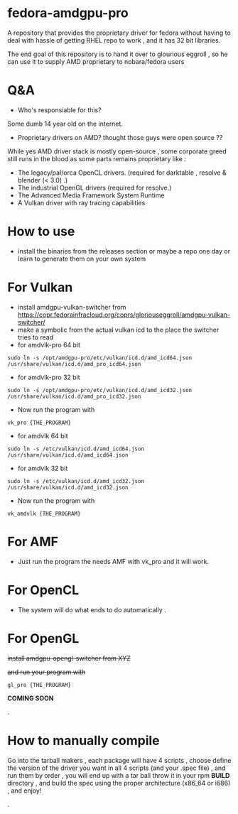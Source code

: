 # fedora-amdgpu-pro
A repository that provides the proprietary driver for fedora without having to deal with hassle of getting RHEL repo to work , and it has 32 bit libraries.

The end goal of this repository is to hand it over to glourious eggroll , so he can use it to supply AMD proprietary to nobara/fedora users


# Q&A

* Who's responsiable for this?


Some dumb 14 year old on the internet.


* Proprietary drivers on AMD? thought those guys were open source ??


While yes AMD driver stack is mostly open-source , some corporate greed still runs in the blood
as some parts remains proprietary like :


- The legacy/pal/orca OpenCL drivers. (required for darktable , resolve & blender (< 3.0) .)
- The industrial OpenGL drivers (required for resolve.)
- The Advanced Media Framework System Runtime 
- A Vulkan driver with ray tracing capabilities


# How to use

- install the binaries from the releases section or maybe a repo one day or learn to generate them on your own system

# For Vulkan

- install amdgpu-vulkan-switcher from https://copr.fedorainfracloud.org/coprs/gloriouseggroll/amdgpu-vulkan-switcher/
- make a symbolic from the actual vulkan icd to the place the switcher tries to read
- for amdvlk-pro 64 bit 
 ```
 sudo ln -s /opt/amdgpu-pro/etc/vulkan/icd.d/amd_icd64.json /usr/share/vulkan/icd.d/amd_pro_icd64.json 
 ```
 - for amdvlk-pro 32 bit
 ```
 sudo ln -s /opt/amdgpu-pro/etc/vulkan/icd.d/amd_icd32.json /usr/share/vulkan/icd.d/amd_pro_icd32.json

 ```
 - Now run the program with 
  ```
  vk_pro {THE_PROGRAM}
   ```
 
 
 - for amdvlk 64 bit 
 ```
 sudo ln -s /etc/vulkan/icd.d/amd_icd64.json /usr/share/vulkan/icd.d/amd_icd64.json
 ```
 - for amdvlk 32 bit
 ```
 sudo ln -s /etc/vulkan/icd.d/amd_icd32.json /usr/share/vulkan/icd.d/amd_icd32.json

 ```
 - Now run the program with 
  ```
  vk_amdvlk {THE_PROGRAM}
   ```

# For AMF

- Just run the program the needs AMF with vk_pro and it will work.

# For OpenCL

- The system will do what ends to do automatically .

# For OpenGL

~~install amdgpu-opengl-switcher from XYZ~~


~~and run your program with~~
```
gl_pro {THE_PROGRAM}
```
**COMING SOON**

.

# How to manually compile 

Go into the tarball makers , each package will have 4 scripts , choose define the version of the driver you want in all 4 scripts (and your .spec file) , and run them by order , you will end up with a tar ball throw it in your rpm **BUILD** directory , and build the spec using the proper architecture (x86_64 or i686) , and enjoy!

.
